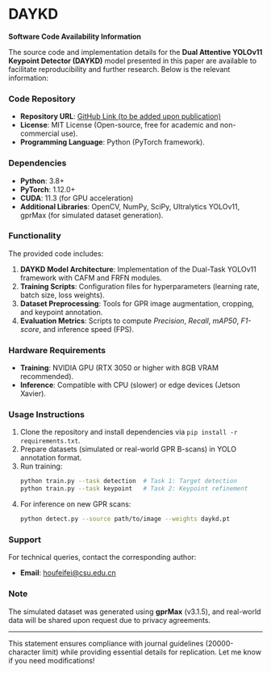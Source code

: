 # DAYKD

**Software Code Availability Information**  

The source code and implementation details for the **Dual Attentive YOLOv11 Keypoint Detector (DAYKD)** model presented in this paper are available to facilitate reproducibility and further research. Below is the relevant information:  

### **Code Repository**  
- **Repository URL**: [GitHub Link (to be added upon publication)]()  
- **License**: MIT License (Open-source, free for academic and non-commercial use).  
- **Programming Language**: Python (PyTorch framework).  

### **Dependencies**  
- **Python**: 3.8+  
- **PyTorch**: 1.12.0+  
- **CUDA**: 11.3 (for GPU acceleration)  
- **Additional Libraries**: OpenCV, NumPy, SciPy, Ultralytics YOLOv11, gprMax (for simulated dataset generation).  

### **Functionality**  
The provided code includes:  
1. **DAYKD Model Architecture**: Implementation of the Dual-Task YOLOv11 framework with CAFM and FRFN modules.  
2. **Training Scripts**: Configuration files for hyperparameters (learning rate, batch size, loss weights).  
3. **Dataset Preprocessing**: Tools for GPR image augmentation, cropping, and keypoint annotation.  
4. **Evaluation Metrics**: Scripts to compute *Precision*, *Recall*, *mAP50*, *F1-score*, and inference speed (FPS).  

### **Hardware Requirements**  
- **Training**: NVIDIA GPU (RTX 3050 or higher with 8GB VRAM recommended).  
- **Inference**: Compatible with CPU (slower) or edge devices (Jetson Xavier).  

### **Usage Instructions**  
1. Clone the repository and install dependencies via `pip install -r requirements.txt`.  
2. Prepare datasets (simulated or real-world GPR B-scans) in YOLO annotation format.  
3. Run training:  
   ```bash  
   python train.py --task detection  # Task 1: Target detection  
   python train.py --task keypoint   # Task 2: Keypoint refinement  
   ```  
4. For inference on new GPR scans:  
   ```bash  
   python detect.py --source path/to/image --weights daykd.pt  
   ```  

### **Support**  
For technical queries, contact the corresponding author:  
- **Email**: [houfeifei@csu.edu.cn](mailto:houfeifei@csu.edu.cn)  

### **Note**  
The simulated dataset was generated using **gprMax** (v3.1.5), and real-world data will be shared upon request due to privacy agreements.  

---  
This statement ensures compliance with journal guidelines (20000-character limit) while providing essential details for replication. Let me know if you need modifications!
